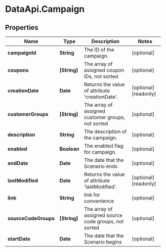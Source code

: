 # DataApi.Campaign

## Properties

Name | Type | Description | Notes
------------ | ------------- | ------------- | -------------
**campaignId** | **String** | The ID of the campaign. | [optional] 
**coupons** | **[String]** | The array of assigned coupon IDs, not sorted | [optional] 
**creationDate** | **Date** | Returns the value of attribute &#39;creationDate&#39;. | [optional] [readonly] 
**customerGroups** | **[String]** | The array of assigned customer groups, not sorted | [optional] 
**description** | **String** | The description of the campaign. | [optional] 
**enabled** | **Boolean** | The enabled flag for campaign. | [optional] 
**endDate** | **Date** | The date that the Scenario ends | [optional] 
**lastModified** | **Date** | Returns the value of attribute &#39;lastModified&#39;. | [optional] [readonly] 
**link** | **String** | link for convenience | [optional] 
**sourceCodeGroups** | **[String]** | The array of assigned source code groups, not sorted | [optional] 
**startDate** | **Date** | The date that the Scenario begins | [optional] 


